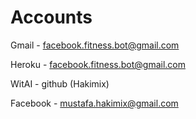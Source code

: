 # Accounts

Gmail - facebook.fitness.bot@gmail.com

Heroku - facebook.fitness.bot@gmail.com

WitAI - github (Hakimix)

Facebook - mustafa.hakimix@gmail.com
